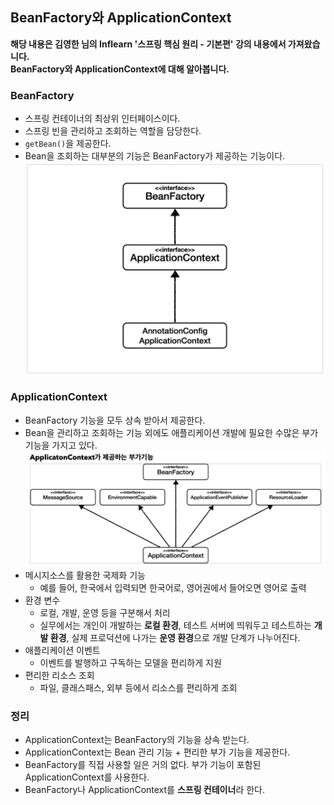 ## BeanFactory와 ApplicationContext
**해당 내용은 김영한 님의 Inflearn '스프링 핵심 원리 - 기본편' 강의 내용에서 가져왔습니다.**   
**BeanFactory와 ApplicationContext에 대해 알아봅니다.**

### BeanFactory
- 스프링 컨테이너의 최상위 인터페이스이다.
- 스프링 빈을 관리하고 조회하는 역할을 담당한다.
- `getBean()`을 제공한다.
- Bean을 조회하는 대부분의 기능은 BeanFactory가 제공하는 기능이다.
![BeanFactoryAndApplicationContext](images/BeanFactoryAndApplicationContext.png)  

### ApplicationContext
- BeanFactory 기능을 모두 상속 받아서 제공한다.
- Bean을 관리하고 조회하는 기능 외에도 애플리케이션 개발에 필요한 수많은 부가기능을 가지고 있다.
![ApplicationContext](images/ApplicationContext.png)  
- 메시지소스를 활용한 국제화 기능
    - 예를 들어, 한국에서 입력되면 한국어로, 영어권에서 들어오면 영어로 출력
- 환경 변수
    - 로컬, 개발, 운영 등을 구분해서 처리
    - 실무에서는 개인이 개발하는 **로컬 환경**, 테스트 서버에 띄워두고 테스트하는 **개발 환경**, 실제 프로덕션에 나가는 **운영 환경**으로 개발 단계가 나누어진다.
- 애플리케이션 이벤트
    - 이벤트를 발행하고 구독하는 모델을 편리하게 지원
- 편리한 리소스 조회
    - 파일, 클래스패스, 외부 등에서 리소스를 편리하게 조회

### 정리
- ApplicationContext는 BeanFactory의 기능을 상속 받는다.
- ApplicationContext는 Bean 관리 기능 + 편리한 부가 기능을 제공한다.
- BeanFactory를 직접 사용할 일은 거의 없다. 부가 기능이 포함된 ApplicationContext를 사용한다.
- BeanFactory나 ApplicationContext를 **스프링 컨테이너**라 한다.


